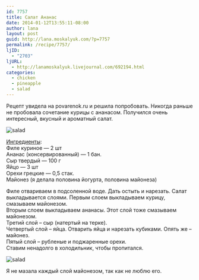 ```yaml
---
id: 7757
title: Салат Ананас
date: 2014-01-12T13:55:11-08:00
author: lana
layout: post
guid: http://lana.moskalyuk.com/?p=7757
permalink: /recipe/7757/
ljID:
  - "2703"
ljURL:
  - http://lanamoskalyuk.livejournal.com/692194.html
categories:
  - chicken
  - pineapple
  - salad
---
```

Рецепт увидела на povarenok.ru и решила попробовать. Никогда раньше не пробовала сочетание курицы с ананасом. Получился очень интересный, вкусный и ароматный салат.

![salad](http://farm3.staticflickr.com/2827/11877490686_fbd62c5e16_c.jpg) 

[Ингредиенты](http://www.povarenok.ru/recipes/show/42029/):  
Филе куриное — 2 шт  
Ананас (консервированный) — 1 бан.  
Сыр твeрдый — 100 г  
Яйцо — 3 шт  
Орехи грецкие — 0,5 стак.  
Майонез (я делала половина йогурта, половина майонеза)

Филе отвариваем в подсоленной воде. Дать остыть и нарезать. Салат выкладывается слоями. Первым слоем выкладываем курицу, смазываем майонезом.  
Вторым слоем выкладываем ананасы. Этот слой тоже смазываем майонезом.  
Третий слой – сыр (натертый на терке).  
Четвертый слой – яйца. Отварить яйца и нарезать кубиками. Опять же &#8211; майонез.  
Пятый слой – рубленые и поджаренные орехи.  
Ставим ненадолго в холодильник, чтобы пропитался.

![salad](http://farm4.staticflickr.com/3755/11877496616_fe37bdeafa_c.jpg) 

Я не мазала каждый слой майонезом, так как не люблю его.
